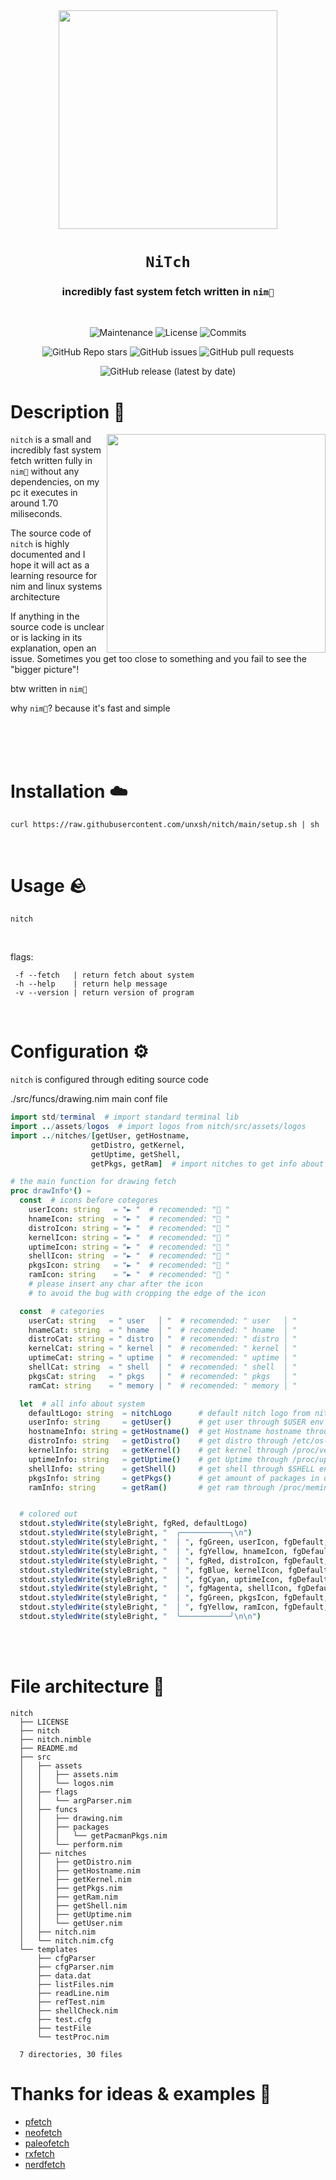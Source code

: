<div align="center">

<img src="https://cdn.discordapp.com/attachments/955362477137362954/996769449480826971/2022-07-13_16-25.png" width="350px">

# `NiTch`

<h3>
  incredibly fast system fetch written in <code>nim👑</code>
</h3>
<br>

![Maintenance](https://shields.io/maintenance/yes/2022?style=for-the-badge)
![License](https://shields.io/github/license/unxsh/nitch?style=for-the-badge)
![Commits](https://shields.io/github/commit-activity/m/unxsh/nitch?style=for-the-badge)

![GitHub Repo stars](https://img.shields.io/github/stars/unxsh/nitch?style=for-the-badge)
![GitHub issues](https://img.shields.io/github/issues/unxsh/nitch?style=for-the-badge)
![GitHub pull requests](https://img.shields.io/github/issues-pr/unxsh/nitch?style=for-the-badge)

![GitHub release (latest by date)](https://img.shields.io/github/v/release/unxsh/nitch?style=for-the-badge)

</div>

# Description 📖

<img src="https://media.discordapp.net/attachments/955362477137362954/996770839812911194/2022-07-13_16-31.png" width="350px" align="right">

`nitch` is a small and incredibly fast system fetch written fully in `nim👑` without any dependencies, on my pc
it executes in around 1.70 miliseconds.

The source code of `nitch` is highly documented and I hope it will act as a learning resource for nim
and linux systems architecture

If anything in the source code is unclear or is lacking in its explanation, open an issue. Sometimes you get too close to something and you fail to see the "bigger picture"!


btw written in `nim👑`

why `nim👑`? because it's fast and simple

<br>
<br>
<br>

# Installation ☁️
```fish
curl https://raw.githubusercontent.com/unxsh/nitch/main/setup.sh | sh
```

<br>

# Usage 🪨
```
nitch
```

<br>

flags:
```
 -f --fetch   | return fetch about system
 -h --help    | return help message
 -v --version | return version of program
```

<br>

# Configuration ⚙️
`nitch` is configured through editing source code

./src/funcs/drawing.nim
main conf file
```nim
import std/terminal  # import standard terminal lib
import ../assets/logos  # import logos from nitch/src/assets/logos
import ../nitches/[getUser, getHostname,
                  getDistro, getKernel,
                  getUptime, getShell,
                  getPkgs, getRam]  # import nitches to get info about user system

# the main function for drawing fetch
proc drawInfo*() =
  const  # icons before cotegores
    userIcon: string   = "► "  # recomended: " "
    hnameIcon: string  = "► "  # recomended: " "
    distroIcon: string = "► "  # recomended: " "
    kernelIcon: string = "► "  # recomended: " "
    uptimeIcon: string = "► "  # recomended: " "
    shellIcon: string  = "► "  # recomended: " "
    pkgsIcon: string   = "► "  # recomended: " "
    ramIcon: string    = "► "  # recomended: " "
    # please insert any char after the icon
    # to avoid the bug with cropping the edge of the icon

  const  # categories
    userCat: string   = " user   │ "  # recomended: " user   │ "
    hnameCat: string  = " hname  │ "  # recomended: " hname  │ "
    distroCat: string = " distro │ "  # recomended: " distro │ "
    kernelCat: string = " kernel │ "  # recomended: " kernel │ "
    uptimeCat: string = " uptime │ "  # recomended: " uptime │ "
    shellCat: string  = " shell  │ "  # recomended: " shell  │ "
    pkgsCat: string   = " pkgs   │ "  # recomended: " pkgs   │ "
    ramCat: string    = " memory │ "  # recomended: " memory │ "

  let  # all info about system
    defaultLogo: string  = nitchLogo      # default nitch logo from nitch/src/assets/logos
    userInfo: string     = getUser()      # get user through $USER env variable
    hostnameInfo: string = getHostname()  # get Hostname hostname through /etc/hostname
    distroInfo: string   = getDistro()    # get distro through /etc/os-release
    kernelInfo: string   = getKernel()    # get kernel through /proc/version
    uptimeInfo: string   = getUptime()    # get Uptime through /proc/uptime file
    shellInfo: string    = getShell()     # get shell through $SHELL env variable
    pkgsInfo: string     = getPkgs()      # get amount of packages in distro
    ramInfo: string      = getRam()       # get ram through /proc/meminfo


  # colored out
  stdout.styledWrite(styleBright, fgRed, defaultLogo)
  stdout.styledWrite(styleBright, "  ╭───────────╮\n")
  stdout.styledWrite(styleBright, "  │ ", fgGreen, userIcon, fgDefault, userCat, fgGreen, userInfo, "\n")
  stdout.styledWrite(styleBright, "  │ ", fgYellow, hnameIcon, fgDefault, hnameCat, fgYellow, hostnameInfo, "\n")
  stdout.styledWrite(styleBright, "  │ ", fgRed, distroIcon, fgDefault, distroCat, fgRed, distroInfo, "\n")
  stdout.styledWrite(styleBright, "  │ ", fgBlue, kernelIcon, fgDefault, kernelCat, fgBlue, kernelInfo, "\n")
  stdout.styledWrite(styleBright, "  │ ", fgCyan, uptimeIcon, fgDefault, uptimeCat, fgCyan, uptimeInfo, "\n")
  stdout.styledWrite(styleBright, "  │ ", fgMagenta, shellIcon, fgDefault, shellCat, fgMagenta, shellInfo, "\n")
  stdout.styledWrite(styleBright, "  │ ", fgGreen, pkgsIcon, fgDefault, pkgsCat, fgGreen, pkgsInfo, "\n")
  stdout.styledWrite(styleBright, "  │ ", fgYellow, ramIcon, fgDefault, ramCat, fgYellow, ramInfo, "\n")
  stdout.styledWrite(styleBright, "  ╰───────────╯\n\n")
```

<br>
<br>

# File architecture 📁
```fish
nitch
  ├── LICENSE
  ├── nitch
  ├── nitch.nimble
  ├── README.md
  ├── src
  │   ├── assets
  │   │   ├── assets.nim
  │   │   └── logos.nim
  │   ├── flags
  │   │   └── argParser.nim
  │   ├── funcs
  │   │   ├── drawing.nim
  │   │   ├── packages
  │   │   │   └── getPacmanPkgs.nim
  │   │   └── perform.nim
  │   ├── nitches
  │   │   ├── getDistro.nim
  │   │   ├── getHostname.nim
  │   │   ├── getKernel.nim
  │   │   ├── getPkgs.nim
  │   │   ├── getRam.nim
  │   │   ├── getShell.nim
  │   │   ├── getUptime.nim
  │   │   └── getUser.nim
  │   ├── nitch.nim
  │   └── nitch.nim.cfg
  └── templates
      ├── cfgParser
      ├── cfgParser.nim
      ├── data.dat
      ├── listFiles.nim
      ├── readLine.nim
      ├── refTest.nim
      ├── shellCheck.nim
      ├── test.cfg
      ├── testFile
      └── testProc.nim

  7 directories, 30 files
```

# Thanks for ideas & examples 💬
- [pfetch](https://github.com/dylanaraps/pfetch/)
- [neofetch](https://github.com/dylanaraps/neofetch)
- [paleofetch](https://github.com/ss7m/paleofetch)
- [rxfetch](https://github.com/Mangeshrex/rxfetch)
- [nerdfetch](https://github.com/ThatOneCalculator/NerdFetch)
